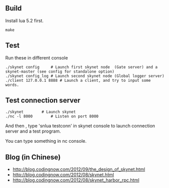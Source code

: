 ## Build

Install lua 5.2 first.

```
make
```

## Test

Run these in different console

```
./skynet config		# Launch first skynet node  (Gate server) and a skynet-master (see config for standalone option)
./skynet config_log	# Launch second skynet node (Global logger server)
./client 127.0.0.1 8888	# Launch a client, and try to input some words.
```

## Test connection server

```
./skynet 		# Launch skynet
./nc -l 8000		# Listen on port 8000 
```

And then , type 'snlua testconn' in skynet console to launch connection server and a test program.

You can type something in nc console.

## Blog (in Chinese)

* http://blog.codingnow.com/2012/09/the_design_of_skynet.html
* http://blog.codingnow.com/2012/08/skynet.html
* http://blog.codingnow.com/2012/08/skynet_harbor_rpc.html
